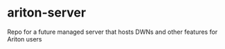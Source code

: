 # ariton-server
Repo for a future managed server that hosts DWNs and other features for Ariton users
